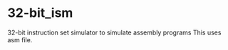 32-bit_ism
==========

32-bit instruction set simulator to simulate assembly programs
This uses asm file.

